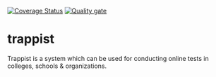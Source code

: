 [![Coverage Status](https://coveralls.io/repos/github/Promact/trappist/badge.svg?branch=development)](https://coveralls.io/github/Promact/trappist?branch=development)
[![Quality gate](https://sonarcloud.io/api/project_badges/quality_gate?project=Promact_Questy)](https://sonarcloud.io/dashboard?id=Promact_Questy)

# trappist
Trappist is a system which can be used for conducting online tests in colleges, schools &amp; organizations.